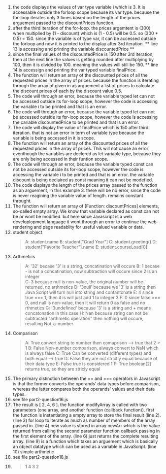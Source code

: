 1. the code displays the values of var type variable i which is 3. It is accessable outside the forloop scope because its var type. because the for-loop iterates only 3 times based on the length of the prices arguement passed to the discountPrices function.
2. after the third iteration of the for-loop. the prices argemtent is (300) when multiplied by (1 - discount) which is (1 - 0.5) will be 0.5. so (300 * 0.5) = 150. since the variable is of type var, it can be accessed outside the forloop and now it is printed to the display after 3rd iteration. ** line 13 is accessing and printing the variable discountedPrice **
3. since the final values of the discountedPrice is 150 after 3rd iteration, then at the next line the values is getting rounded after multiplying by 100, then it is divided by 100. meaning the values will still be 150. ** line 14 is accessign and printing the var typed variable finalPrice.
4. The function will return an array of the discounted prices of all the requested prices in the array of prices. because the function is iterating through the array of given in as arguement a list of prices to calculate the discount prices of each by the discount value 0.5.
5. The code will through an error, because the variable typed let can not be accessed outside its for-loop scope, however the code is accessing the variable i to be printed and that is an error.
6. The code will through an error, because the variable typed let can not be accessed outside its for-loop scope, however the code is accessing the cariable discountedPrice to be printed and that is an error.
7. The code will display the value of finalPrice which is 150 after third iteration. that is not an error in term of variable type because the variable is being accessed in it is scope.
8. The function will return an array of the discounted prices of all the requested prices in the array of prices. This will not cause an error eventhough the variables are declered as let variable type, because they are only being accessed in their funtion scope.
9. The code will through an error, because the variable typed const can not be accessed outside its for-loop scope, however the code is accessing the variable i to be printed and that is an error. the variable discount is being declaired as const meaning it can not be modefied.
10. The code displays the length of the prices array passed to the function as an arguement, in this example 3. there will be no error, since the code is never reagining the variable value of length. remains constant throught.
11. The function will return an array of [Function: discountPrices] elements, so-called empty array. We know that variable declared as const can not be or wont be modified. but here since Javascript is a web developlopment language it wont through an error to continue the web-rendering and page readablity for useful valued variable or data.
12. student object
    > A: student.name
    > B: student["Grad Year"]
    > C: student.greeting()
    > D: student["Favorite Teacher"].name
    > E: student.courseLoad[0]
13. Arthmetics
    > A: '32'               becase '3' is a string, concatination will occure
    > B: 1                  becase - is not a concatination, now subtraction will occure since 2 is an integer                
    > C: 3                  because null is non-value, the original number will be returned, no arthmetics
    > D: '3null'            because we '3' is a string then Java Script will turn null into string and contantonate
    > E: 4                  since true === 1, then it is will just add 1 to integer 3
    > F: 0                  since false  === 0, and null is non-value, then it will return 0 as false and no rthmetics
    > G: '3undefined'       because '3' is a string and + means concatonation in this case
    > H: Nan                because string can not be subtracted "arthmetic operation" then nothing will occure, resulting Not-a-number
14. Comparison
    > A: True               convert string to number then comaprison --> true that 2 > 1
    > B: False              Non-number comparison, always convert to NaN which is always false
    > C: True               Can be converted (different types) and both equal --> true
    > D: False              they are not strictly equal because of their data type
    > E: False              true is considered 1
    > F: True               boolean(2) returns true, so they are stricly equal
15. The primary distinction between the == and === operators in Javascript is that the former converts the operands' data types before comparison, whereas the latter compares both the operands' values and their data types.
16. see file part2-question16.js
17. The result is [ 2, 4, 6 ]. the function modifyArray is called with two parameters (one array, and another function (callback function)). first the function is instantiating a empty array to store the final result (line 2). (line 3) for loop to iterate as much as number of members of the array passed in. (line 4) new value is stored in array newArr which is the value returned from calling the second parameter function callback passing in the first element of the array. (line 6) just returns the complete resulting array. (line 9) is a function which takes an arguement which is basically an object datatype which can be used as a variable in JavaScript. (line 10) simple arthmetic
18. see file part2-question18.js
19. > 1
    > 4
    > 3
    > 2